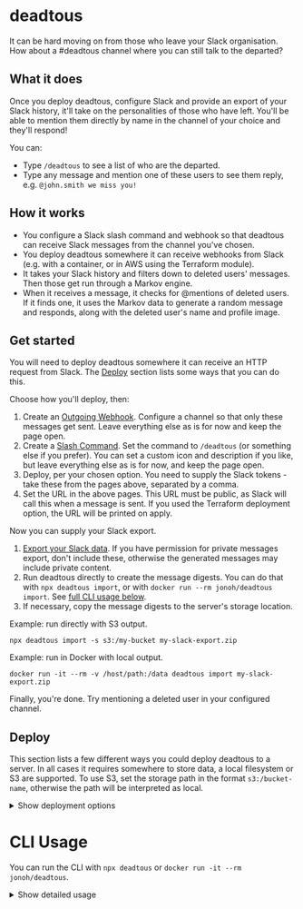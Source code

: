 deadtous
========

It can be hard moving on from those who leave your Slack organisation. How about a #deadtous channel where you can still talk to the departed?

## What it does

Once you deploy deadtous, configure Slack and provide an export of your Slack history, it'll take on the personalities of those who have left.
You'll be able to mention them directly by name in the channel of your choice and they'll respond!

You can:
- Type `/deadtous` to see a list of who are the departed.
- Type any message and mention one of these users to see them reply, e.g. `@john.smith we miss you!`

## How it works

- You configure a Slack slash command and webhook so that deadtous can receive Slack messages from the channel you've chosen.
- You deploy deadtous somewhere it can receive webhooks from Slack (e.g. with a container, or in AWS using the Terraform module).
- It takes your Slack history and filters down to deleted users' messages. Then those get run through a Markov engine.
- When it receives a message, it checks for @mentions of deleted users. If it finds one, it uses the Markov data to generate a random message and responds, along with the deleted user's name and profile image.

## Get started

You will need to deploy deadtous somewhere it can receive an HTTP request from Slack. The [Deploy](#deploy) section lists some ways that you can do this.

Choose how you'll deploy, then:
1. Create an [Outgoing Webhook](https://my.slack.com/apps/A0F7VRG6Q-outgoing-webhooks?tab=more_info). Configure a channel so that only these messages get sent. Leave everything else as is for now and keep the page open. 
2. Create a [Slash Command](https://my.slack.com/apps/A0F82E8CA-slash-commands?tab=more_info). Set the command to `/deadtous` (or something else if you prefer). You can set a custom icon and description if you like, but leave everything else as is for now, and keep the page open.
3. Deploy, per your chosen option. You need to supply the Slack tokens - take these from the pages above, separated by a comma.
4. Set the URL in the above pages. This URL must be public, as Slack will call this when a message is sent. If you used the Terraform deployment option, the URL will be printed on apply.

Now you can supply your Slack export.
1. [Export your Slack data](https://my.slack.com/services/export). If you have permission for private messages export, don't include these, otherwise the generated messages may include private content.
2. Run deadtous directly to create the message digests. You can do that with `npx deadtous import`, or with `docker run --rm jonoh/deadtous import`. See [full CLI usage below](#deadtous-import-slack_export_file).
3. If necessary, copy the message digests to the server's storage location.

Example: run directly with S3 output.
```
npx deadtous import -s s3:/my-bucket my-slack-export.zip
```
Example: run in Docker with local output.
```
docker run -it --rm -v /host/path:/data deadtous import my-slack-export.zip
```

Finally, you're done. Try mentioning a deleted user in your configured channel.

## Deploy

This section lists a few different ways you could deploy deadtous to a server.
In all cases it requires somewhere to store data, a local filesystem or S3 are supported.
To use S3, set the storage path in the format `s3:/bucket-name`, otherwise the path will be interpreted as local.

<details>
  <summary>Show deployment options</summary>

### Run directly

If you have a server with Node you can deploy and run it directly.
[Clone the project](https://github.com/hillnz/deadtous), install the dependendies and then run `bin/run server`, or just run `npx deadtous server` (see [`deadtous server`](#deadtous-server) for usage).

Your server must be able to receive public HTTP requests so that Slack can send its webhook request.

### AWS Lambda

Lambda is very cheap, and convenient if you already have an AWS account.

A [Terraform module](https://registry.terraform.io/modules/jonohill/deadtous/aws/latest) is available to make deployment easier. You should be able to use [the example](https://github.com/jonohill/terraform-aws-deadtous/blob/main/examples/basic/main.tf) without modification by running `terraform apply`.

If you have your own way to deploy Lambdas, you can use the [Docker image that includes the Lambda runtime](https://hub.docker.com/r/jonoh/deadtous/tags?page=1&ordering=last_updated&name=lambda) (the Lambda builds are tagged with a `-lambda` suffix).

### Docker Image

The image is [published on  Docker hub](https://hub.docker.com/r/jonoh/deadtous).
Run it as you would any other image, e.g. `docker run`, `docker-compose`, Kubernetes, etc. Your container must be able to receive public HTTP requests so that Slack can send its webhook request.

### Environment variables

Name | Default | Purpose
---  | ---     | ---
DEADTOUS_STORAGE | `/data` | Data storage location (local fs or s3)
DEADTOUS_SLACK_TOKENS | None | Slack webhook/slash tokens (Required)
DEADTOUS_PORT | 80 | Listening port

### Ports

Default | Purpose
---     | ---
80      | Listening port for Slack

### Volumes

Default Path | Purpose
---  | ---
`/data` | Storage location (set with `DEADTOUS_STORAGE`)

### Example

Running with `docker run`, listening on port 8080:
```
docker run \
  -e DEADTOUS_SLACK_TOKENS=${SECRET_TOKENS} \
  -p 8080:80 \
  -v /host/path/to/data:/data \
  jonoh/deadtous
```



</details>

# CLI Usage

You can run the CLI with `npx deadtous` or `docker run -it --rm jonoh/deadtous`.

<details>
  <summary>Show detailed usage</summary>

<!-- commands -->
* [`deadtous dump [KEY]`](#deadtous-dump-key)
* [`deadtous help [COMMAND]`](#deadtous-help-command)
* [`deadtous import [SLACK_EXPORT_FILE]`](#deadtous-import-slack_export_file)
* [`deadtous server`](#deadtous-server)
* [`deadtous speak [USER]`](#deadtous-speak-user)

## `deadtous dump [KEY]`

read a file from storage

```
USAGE
  $ deadtous dump [KEY]

OPTIONS
  -s, --storage=storage  (required) storage path
```

_See code: [src/commands/dump.ts](https://github.com/jonohill/deadtous/blob/v1.0.3/src/commands/dump.ts)_

## `deadtous help [COMMAND]`

display help for deadtous

```
USAGE
  $ deadtous help [COMMAND]

ARGUMENTS
  COMMAND  command to show help for

OPTIONS
  --all  see all commands in CLI
```

_See code: [@oclif/plugin-help](https://github.com/oclif/plugin-help/blob/v3.2.2/src/commands/help.ts)_

## `deadtous import [SLACK_EXPORT_FILE]`

import a Slack export archive file

```
USAGE
  $ deadtous import [SLACK_EXPORT_FILE]

OPTIONS
  -s, --storage=storage  (required) storage path
```

_See code: [src/commands/import.ts](https://github.com/jonohill/deadtous/blob/v1.0.3/src/commands/import.ts)_

## `deadtous server`

run a Slack webhook HTTP server

```
USAGE
  $ deadtous server

OPTIONS
  -s, --storage=storage  (required) storage path
  --port=port            [default: 8080]
  --tokens=tokens        (required)
```

_See code: [src/commands/server.ts](https://github.com/jonohill/deadtous/blob/v1.0.3/src/commands/server.ts)_

## `deadtous speak [USER]`

make a dead user say something

```
USAGE
  $ deadtous speak [USER]

OPTIONS
  -l, --list
  -s, --storage=storage  (required) storage path
```

_See code: [src/commands/speak.ts](https://github.com/jonohill/deadtous/blob/v1.0.3/src/commands/speak.ts)_
<!-- commandsstop -->

</details>
